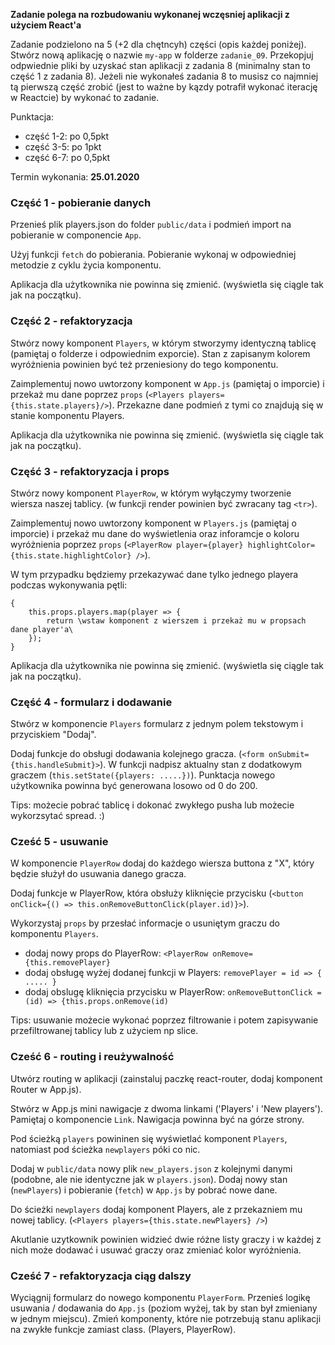 **Zadanie polega na rozbudowaniu wykonanej wczęsniej aplikacji z użyciem React'a**

Zadanie podzielono na 5 (+2 dla chętncyh) części (opis każdej poniżej).
Stwórz nową aplikację o nazwie `my-app` w folderze `zadanie_09`. 
Przekopjuj odpwiednie pliki by uzyskać stan aplikacji z zadania 8 (minimalny stan to część 1 z zadania 8).
Jeżeli nie wykonałeś zadania 8 to musisz co najmniej tą pierwszą część zrobić (jest to ważne by kązdy potrafił wykonać iterację w Reactcie) by wykonać to zadanie.

Punktacja: 
* część 1-2: po 0,5pkt
* część 3-5: po 1pkt
* część 6-7: po 0,5pkt

Termin wykonania: **25.01.2020**

### Część 1 - pobieranie danych

   Przenieś plik players.json do folder `public/data` i podmień import na pobieranie w componencie `App`.
    
   Użyj funkcji `fetch` do pobierania. Pobieranie wykonaj w odpowiedniej metodzie z cyklu życia komponentu.
   
   Aplikacja dla użytkownika nie powinna się zmienić. (wyświetla się ciągle tak jak na początku).

### Część 2 - refaktoryzacja

   Stwórz nowy komponent `Players`, w którym stworzymy identyczną tablicę (pamiętaj o folderze i odpowiednim exporcie). 
   Stan z zapisanym kolorem wyróżnienia powinien być też przeniesiony do tego komponentu.
   
   Zaimplementuj nowo uwtorzony komponent w `App.js` (pamiętaj o imporcie) i przekaż mu dane poprzez `props` (`<Players players={this.state.players}/>`).
   Przekazne dane podmień z tymi co znajdują się w stanie komponentu Players.
   
   Aplikacja dla użytkownika nie powinna się zmienić. (wyświetla się ciągle tak jak na początku).
   
### Część 3 - refaktoryzacja i props

   Stwórz nowy komponent `PlayerRow`, w którym wyłączymy tworzenie wiersza naszej tablicy. (w funkcji render powinien być zwracany tag `<tr>`).
   
   Zaimplementuj nowo uwtorzony komponent w `Players.js` (pamiętaj o imporcie) i przekaż mu dane do wyświetlenia oraz inforamcje o koloru wyróżnienia
   poprzez `props` (`<PlayerRow player={player} highlightColor={this.state.highlightColor} />`).
   
   W tym przypadku będziemy przekazywać dane tylko jednego playera podczas wykonywania pętli:
   
    {
        this.props.players.map(player => {
            return \wstaw komponent z wierszem i przekaż mu w propsach dane player'a\
        });
    }
    
   Aplikacja dla użytkownika nie powinna się zmienić. (wyświetla się ciągle tak jak na początku).
   
### Część 4 - formularz i dodawanie
   
   Stwórz w komponencie `Players` formularz z jednym polem tekstowym i przyciskiem "Dodaj". 
   
   Dodaj funkcje do obsługi dodawania kolejnego gracza. (`<form onSubmit={this.handleSubmit}>`). W funkcji nadpisz aktualny stan z dodatkowym graczem (`this.setState({players: .....})`).
   Punktacja nowego użytkownika powinna być generowana losowo od 0 do 200.
   
   Tips: możecie pobrać tablicę i dokonać zwykłego pusha lub możecie wykorzsytać spread. :)
   
### Cześć 5 - usuwanie

   W komponencie `PlayerRow` dodaj do każdego wiersza buttona z "X", który będzie służył do usuwania danego gracza.
   
   Dodaj funkcje w PlayerRow, która obsłuży kliknięcie przycisku (`<button onClick={() => this.onRemoveButtonClick(player.id)}>`).
   
   Wykorzystaj `props` by przesłać informacje o usuniętym graczu do komponentu `Players`.
   
   * dodaj nowy props do PlayerRow: `<PlayerRow onRemove={this.removePlayer}`
   * dodaj obsługę wyżej dodanej funkcji w Players: `removePlayer = id => { ..... }`
   * dodaj obslugę kliknięcia przycisku w PlayerRow: `onRemoveButtonClick = (id) => {this.props.onRemove(id)`
   
   Tips: usuwanie możecie wykonać poprzez filtrowanie i potem zapisywanie przefiltrowanej tablicy lub z użyciem np slice.
   
### Cześć 6 - routing i reużywalność

   Utwórz routing w aplikacji (zainstaluj paczkę react-router, dodaj komponent Router w App.js).
   
   Stwórz w App.js mini nawigacje z dwoma linkami ('Players' i 'New players'). Pamiętaj o komponencie `Link`. Nawigacja powinna być na górze strony.
   
   Pod ścieżką `players` powininen się wyświetlać komponent `Players`, natomiast pod ścieżka `newplayers` póki co nic.
   
   Dodaj w `public/data` nowy plik `new_players.json` z kolejnymi danymi (podobne, ale nie identyczne jak w `players.json`).
   Dodaj nowy stan (`newPlayers`) i pobieranie (`fetch`) w `App.js` by pobrać nowe dane.
   
   Do ścieżki `newplayers` dodaj komponent Players, ale z przekazniem mu nowej tablicy. (`<Players players={this.state.newPlayers} />`)
   
   Akutlanie uzytkownik powinien widzieć dwie różne listy graczy i w każdej z nich może dodawać i usuwać graczy oraz zmieniać kolor wyróżnienia.
   
### Cześć 7 - refaktoryzacja ciąg dalszy

   Wyciągnij formularz do nowego komponentu `PlayerForm`. 
   Przenieś logikę usuwania / dodawania do `App.js` (poziom wyżej, tak by stan był zmieniany w jednym miejscu).
   Zmień komponenty, które nie potrzebują stanu aplikacji na zwykłe funkcje zamiast class. (Players, PlayerRow).
   
